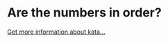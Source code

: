Are the numbers in order?
=
[Get more information about kata...](https://www.codewars.com//kata/56b7f2f3f18876033f000307)